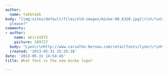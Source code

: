 ```yaml
---
author:
  name: takktakk
body: "[img:sites/default/files/old-images/minke-00_6320.jpg]\r\n\r\nCan anyone help,
  please?"
comments:
- author:
    name: akira1975
    picture: 109727
  body: "Lyon\r\nhttp://www.carvalho-bernau.com/retailfonts/lyon/\r\nhttp://commercialtype.com"
  created: '2013-05-31 15:25:18'
date: '2013-05-31 14:54:45'
title: What font is the new minke logo?

---
```

